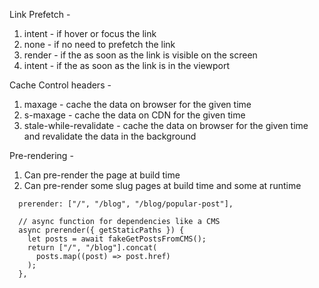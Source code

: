 Link Prefetch -

1. intent - if hover or focus the link
2. none - if no need to prefetch the link
3. render - if the as soon as the link is visible on the screen
4. intent - if the as soon as the link is in the viewport

Cache Control headers -

1. maxage - cache the data on browser for the given time
2. s-maxage - cache the data on CDN for the given time
3. stale-while-revalidate - cache the data on browser for the given time and revalidate the data in the background

Pre-rendering -

1. Can pre-render the page at build time
2. Can pre-render some slug pages at build time and some at runtime

```
  prerender: ["/", "/blog", "/blog/popular-post"],

  // async function for dependencies like a CMS
  async prerender({ getStaticPaths }) {
    let posts = await fakeGetPostsFromCMS();
    return ["/", "/blog"].concat(
      posts.map((post) => post.href)
    );
  },
```
